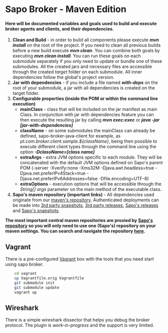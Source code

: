 # Sapo Broker - Maven Edition
#### Here will be documented variables and goals used to build and execute broker agents and clients, and their dependencies.
1. **Clean and Build** - in order to build all components please execute **_mvn install_** on the root of the project. If you need to clean all previous builds before a new build execute **_mvn clean_**. You can combine both goals by executing **_mvn clean install_**. You can run these goals on each submodule separately if you only need to update or bundle one of these submodules. All the created jars and necessary files are accessible through the created _target_ folder on each submodule. All inner dependencies follow the global's project version.
1. **Jar with dependencies** - if you include a file named **_with-deps_** on the root of your submodule, a jar with all dependencies is created on the target folder.
1. **Configurable properties (inside the POM or within the command line execution)**
	* **mainClass** - class that will be included on the jar manifest as main Class. In conjunction with jar with dependencies feature you can then execute the resulting jar by calling **_mvn exec:exec_** or **_java -jar [jar-with-dependencies]_**
	* **className** - on some submodules the mainClass can already be defined, sapo-broker-java-client for example, as _<mainClass>pt.com.broker.client.sample.${className}</mainClass>_, being then possible to execute different client types through the command line using the option **_-DclassName=[class name]_**
	* **extraArgs** - extra JVM options specific to each module. They will be concatenated with the default JVM options defined on Sapo's parent POM (-server -Xverify:none -Xms32M -Djava.awt.headless=true -Djava.net.preferIPv4Stack=true -Djava.net.preferIPv6Addresses=false -Dfile.encoding=UTF-8)
	* **extraOptions** - execution options that will be accessible through the _String[] args_ parameter on the main method of the executable class.
1. **Sapo's maven repository (important links)** - All dependencies used originate from our [maven's repository](http://repository.sl.pt/nexus/content/groups/public). Authenticated deployments can be made into [3rd party snapshots](http://repository.sl.pt/nexus/content/repositories/thirdsnapshot/), [3rd party releases](http://repository.sl.pt/nexus/content/repositories/thirdparty/), [Sapo's releases](http://repository.sl.pt/nexus/content/repositories/releases/) and [Sapo's snapshots](http://repository.sl.pt/nexus/content/repositories/snapshots/). 

**The most important central maven repositories are proxied by [Sapo's repository](http://repository.sl.pt/mvn/content/groups/public) so you will only need to use one (Sapo's) repository on your maven settings. You can search and navigate the repository [here](http://repository.sl.pt/mvn).**


## Vagrant

There is a pre-configured [Vagrant](http://www.vagrantup.com/) box with the tools that you need start using sapo broker. 

```bash
    cd vagrant
    cp Vagrantfile.orig Vagrantfile 
    git submodule init
    git submodule update
    vagrant up
```


## Wireshark 

There is a simple wireshark dissector that helps you debug the broker protocol. The plugin is *work-in-progress* and
the support is very limited. 
